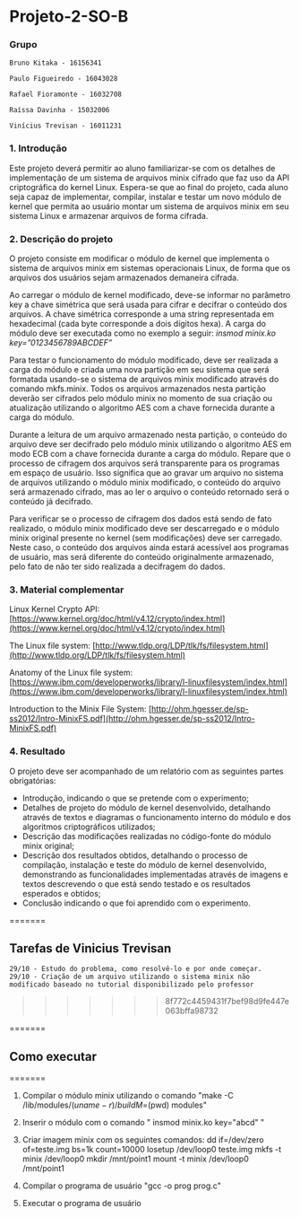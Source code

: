 # Projeto-2-SO-B

### Grupo
~~~
Bruno Kitaka - 16156341

Paulo Figueiredo - 16043028

Rafael Fioramonte - 16032708

Raíssa Davinha - 15032006

Vinícius Trevisan - 16011231
~~~

### 1. Introdução
Este projeto deverá permitir ao aluno familiarizar-se com os detalhes de implementação de um sistema de arquivos minix cifrado que faz uso da API criptográfica do kernel Linux. Espera-se que ao final do projeto, cada aluno seja capaz de implementar, compilar, instalar e testar um novo módulo de kernel que permita ao usuário montar um sistema de arquivos minix em seu sistema Linux e armazenar arquivos de forma cifrada.

### 2. Descrição do projeto
O projeto consiste em modificar o módulo de kernel que implementa o sistema de arquivos minix em sistemas operacionais Linux, de forma que os arquivos dos usuários sejam armazenados demaneira cifrada. 

Ao carregar o módulo de kernel modificado, deve-se informar no parâmetro key a chave simétrica que será usada para cifrar e decifrar o conteúdo dos arquivos. A chave simétrica corresponde a uma string representada em hexadecimal (cada byte corresponde a dois dígitos hexa). A carga do módulo deve ser executada como no exemplo a seguir:
*insmod minix.ko key=”0123456789ABCDEF”*

Para testar o funcionamento do módulo modificado, deve ser realizada a carga do módulo e criada uma nova partição em seu sistema que será formatada usando-se o sistema de arquivos minix modificado através do comando mkfs.minix. Todos os arquivos armazenados nesta partição deverão ser cifrados pelo módulo minix no momento de sua criação ou atualização utilizando o algoritmo AES com a chave fornecida durante a carga do módulo.

Durante a leitura de um arquivo armazenado nesta partição, o conteúdo do arquivo deve ser decifrado pelo módulo minix utilizando o algoritmo AES em modo ECB com a chave fornecida durante a carga do módulo. Repare que o processo de cifragem dos arquivos será transparente para os programas em espaço de usuário. Isso significa que ao gravar um arquivo no sistema de arquivos utilizando o módulo minix modificado, o conteúdo do arquivo será armazenado cifrado, mas ao ler o arquivo o conteúdo retornado será o conteúdo já decifrado. 

Para verificar se o processo de cifragem dos dados está sendo de fato realizado, o módulo minix modificado deve ser descarregado e o módulo minix original presente no kernel (sem modificações) deve ser carregado. Neste caso, o conteúdo dos arquivos ainda estará acessível aos programas de usuário, mas será diferente do conteúdo originalmente armazenado, pelo fato de não ter sido realizada a decifragem do dados.

### 3. Material complementar
Linux Kernel Crypto API: [https://www.kernel.org/doc/html/v4.12/crypto/index.html](https://www.kernel.org/doc/html/v4.12/crypto/index.html)

The Linux file system: [http://www.tldp.org/LDP/tlk/fs/filesystem.html](http://www.tldp.org/LDP/tlk/fs/filesystem.html)

Anatomy of the Linux file system: [https://www.ibm.com/developerworks/library/l-linuxfilesystem/index.html](https://www.ibm.com/developerworks/library/l-linuxfilesystem/index.html)

Introduction to the Minix File System: [http://ohm.hgesser.de/sp-ss2012/Intro-MinixFS.pdf](http://ohm.hgesser.de/sp-ss2012/Intro-MinixFS.pdf)

### 4. Resultado
O projeto deve ser acompanhado de um relatório com as seguintes partes obrigatórias:
- Introdução, indicando o que se pretende com o experimento;
- Detalhes de projeto do módulo de kernel desenvolvido, detalhando através de textos e diagramas o funcionamento interno do módulo e dos algoritmos criptográficos utilizados;
- Descrição das modificações realizadas no código-fonte do módulo minix original;
- Descrição dos resultados obtidos, detalhando o processo de compilação, instalação e teste do módulo de kernel desenvolvido, demonstrando as funcionalidades implementadas através de imagens e textos descrevendo o que está sendo testado e os resultados esperados e obtidos;
- Conclusão indicando o que foi aprendido com o experimento.

=======
## Tarefas de Vinicius Trevisan
~~~
29/10 - Estudo do problema, como resolvê-lo e por onde começar.
29/10 - Criação de um arquivo utilizando o sistema minix não modificado baseado no tutorial disponibilizado pelo professor
~~~
>>>>>>> 8f772c4459431f7bef98d9fe447e063bffa98732

=======
## Como executar
=======

1) Compilar o módulo minix utilizando o comando "make -C /lib/modules/$(uname-r)/build M=$(pwd) modules"

2) Inserir o módulo com o comando " insmod minix.ko key="abcd" "

3) Criar imagem minix com os seguintes comandos:
	dd if=/dev/zero of=teste.img bs=1k count=10000
	losetup /dev/loop0 teste.img
	mkfs -t minix /dev/loop0
	mkdir /mnt/point1
	mount -t minix /dev/loop0 /mnt/point1

4) Compilar o programa de usuário "gcc -o prog prog.c"

5) Executar o programa de usuário
